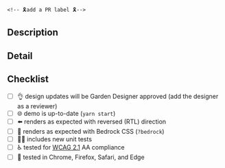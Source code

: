 <!-- structure the Title above as the first line of a
     https://conventionalcommits.org/ message. example: "feat(buttons):
     add a muted button component". the title informs the semantic
     version bump if this PR is merged. -->

                                                                                                                      <!-- 🎗add a PR label 🎗-->

## Description

<!-- a summary of the changes introduced by this PR. this description
     may populate the commit body and versioned changelog if the PR is
     merged. -->

## Detail

<!-- supporting details; screen shot, code, etc. -->

<!-- closes GITHUB_ISSUE -->

## Checklist

<!-- check the items below that will be completed prior to merge.
     strikethrough any item text that does not apply to this PR. -->

- [ ] :ok_hand: design updates will be Garden Designer approved (add the designer as a reviewer)
- [ ] :globe_with_meridians: demo is up-to-date (`yarn start`)
- [ ] :arrow_left: renders as expected with reversed (RTL) direction
- [ ] :metal: renders as expected with Bedrock CSS (`?bedrock`)
- [ ] :guardsman: includes new unit tests
- [ ] :wheelchair: tested for [WCAG 2.1](https://www.w3.org/TR/WCAG21) AA compliance
- [ ] :memo: tested in Chrome, Firefox, Safari, and Edge

